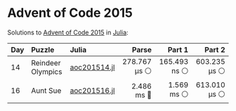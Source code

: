 # Advent of Code 2015

Solutions to [Advent of Code 2015](https://adventofcode.com/2015/) in [Julia](https://julialang.org/):

| Day  | Puzzle            | Julia                                                  |        Parse |       Part 1 |       Part 2 |
| :--- | :---------------- | :----------------------------------------------------- | -----------: | -----------: | -----------: |
| 14   | Reindeer Olympics | [aoc201514.jl](2015/14_reindeer_olympics/aoc201514.jl) | 278.767 μs ⚪️ | 165.493 ns ⚪️ | 603.235 μs ⚪️ |
| 16   | Aunt Sue          | [aoc201516.jl](2015/16_aunt_sue/aoc201516.jl)          |   2.486 ms 🔵 |   1.569 ms ⚪️ | 613.010 μs ⚪️ |
